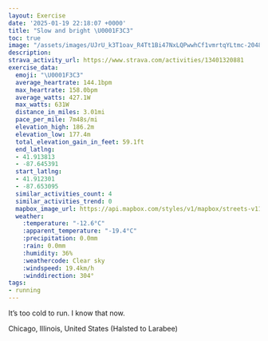 ```yaml
---
layout: Exercise
date: '2025-01-19 22:18:07 +0000'
title: "Slow and bright \U0001F3C3"
toc: true
image: "/assets/images/UJrU_k3T1oav_R4Tt1Bi47NxLQPwwhCf1vmrtqYLtmc-2048x1536.jpg.jpeg"
description:
strava_activity_url: https://www.strava.com/activities/13401320881
exercise_data:
  emoji: "\U0001F3C3"
  average_heartrate: 144.1bpm
  max_heartrate: 158.0bpm
  average_watts: 427.1W
  max_watts: 631W
  distance_in_miles: 3.01mi
  pace_per_mile: 7m48s/mi
  elevation_high: 186.2m
  elevation_low: 177.4m
  total_elevation_gain_in_feet: 59.1ft
  end_latlng:
  - 41.913813
  - -87.645391
  start_latlng:
  - 41.912301
  - -87.653095
  similar_activities_count: 4
  similar_activities_trend: 0
  mapbox_image_url: https://api.mapbox.com/styles/v1/mapbox/streets-v11/static/path-5+787af2-1.0(%7Bgy~Fdm~uO%3FoBBuAGsDDwCGmB%40mCE_AEuEGa%40%40QBIAmADeCKmC%3FoCACCA_AJ%7D%40%40IC%3FE%40u%40CaC%40_BEu%40Di%40AmAG%7D%40CcACaDBe%40AMOk%40%40mACUAiDEaACkABiFEuB%40s%40%3Fu%40x%40%7BHUEKKEOMuASi%40WgAUyAEuBBgBGqAGa%40Dq%40C%7BFLoAEUGGJ%5CADQq%40y%40_EHPD%40N%7B%40h%40o%40%5Ce%40h%40%7B%40r%40uAR%5B%7CAsA%7C%40m%40NOZc%40NOVMPGXC%60%40A%60AJ%60A%5CPHn%40h%40f%40j%40x%40vAZ%5CHPBRCdCKXB%3F%7B%40h%40EH%3F%5CELQTc%40%5CGJo%40rFg%40nCIFS%40GAGGMCy%40BMH%5Dh%40mA%60DUn%40ETAf%40Bj%40A~%40J%5CDXVxBLl%40X~%40Xn%40%5El%40BNCt%40%40%7CAB~ADn%40Cr%40FvAAp%40FtCAhABbACfAArDO%7C%40BhB%3Fp%40NfEAf%40B~%40APIVALBfCDf%40ArBBxAADE%40kADWDi%40B%5DBIB%3FD),pin-s-s+e5b22e(-87.65155,41.91374),pin-s-f+89ae00(-87.64355000000009,41.91381000000005)/auto/800x800?access_token=pk.eyJ1Ijoiam9zaGJlY2ttYW4iLCJhIjoiY205eWR2aDd1MWZ6djJrbXc4a3M0bWZleiJ9.XiG9OWkNcZk2QzjJbxLB4A
  weather:
    :temperature: "-12.6°C"
    :apparent_temperature: "-19.4°C"
    :precipitation: 0.0mm
    :rain: 0.0mm
    :humidity: 36%
    :weathercode: Clear sky
    :windspeed: 19.4km/h
    :winddirection: 304°
tags:
- running
---
```

It’s too cold to run. I know that now.

Chicago, Illinois, United States (Halsted to Larabee)
